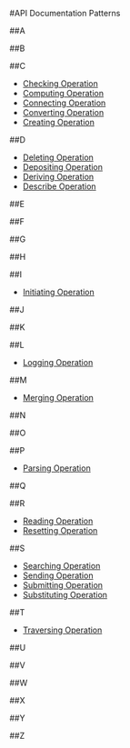 #API Documentation Patterns

##A

##B

##C

- [Checking Operation](patterns/Checking.md)
- [Computing Operation](patterns/Computing.md)
- [Connecting Operation](patterns/Connecting.md)
- [Converting Operation](patterns/Converting.md)
- [Creating Operation](patterns/Creating.md)

##D 

- [Deleting Operation](patterns/Deleting.md)
- [Depositing Operation](patterns/Depositing.md)
- [Deriving Operation](patterns/Derive.md)
- [Describe Operation](patterns/Describing.md)

##E

##F

##G

##H

##I

- [Initiating Operation](patterns/Initiating.md)

##J

##K

##L

- [Logging Operation](patterns/Logging.md)

##M

- [Merging Operation](patterns/Merging.md)

##N

##O

##P
- [Parsing Operation](patterns/Parsing.md)

##Q

##R

- [Reading Operation](patterns/Reading.md)
- [Resetting Operation](patterns/Resetting.md)

##S

- [Searching Operation](patterns/Searching.md)
- [Sending Operation](patterns/Sending.md)
- [Submitting Operation](patterns/Submitting.md)
- [Substituting Operation](patterns/Substituting.md)

##T

- [Traversing Operation](patterns/Traversing.md)

##U

##V

##W

##X

##Y

##Z
